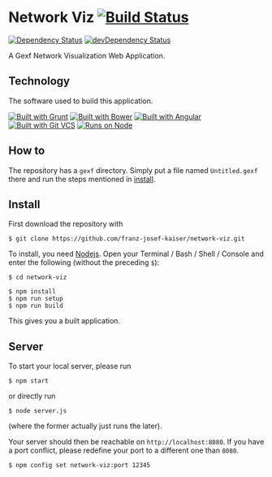 # Network Viz [![Build Status](http://img.shields.io/travis/franz-josef-kaiser/network-viz.svg?style=flat)](https://travis-ci.org/franz-josef-kaiser/network-viz)
 [![Dependency Status](https://david-dm.org/franz-josef-kaiser/network-viz.svg?style=flat)](https://david-dm.org/franz-josef-kaiser/network-viz)
 [![devDependency Status](https://david-dm.org/franz-josef-kaiser/network-viz/dev-status.svg?style=flat)](https://david-dm.org/franz-josef-kaiser/network-viz#info=devDependencies)

A Gexf Network Visualization Web Application.

## Technology

The software used to build this application.

[![Built with Grunt](https://raw.githubusercontent.com/franz-josef-kaiser/network-viz/master/docs/assets/img/grunt-short-flat.png)](http://gruntjs.com)
 [![Built with Bower](https://raw.githubusercontent.com/franz-josef-kaiser/network-viz/master/docs/assets/img/bower-short-flat.png)](http://bower.io)
 [![Built with Angular](https://raw.githubusercontent.com/franz-josef-kaiser/network-viz/master/docs/assets/img/angular-short-flat.png)](http://angularjs.org)
 [![Built with Git VCS](https://raw.githubusercontent.com/franz-josef-kaiser/network-viz/master/docs/assets/img/git-short-flat.png)](http://msysgit.github.io/)
 [![Runs on Node](https://raw.githubusercontent.com/franz-josef-kaiser/network-viz/master/docs/assets/img/node-short-flat.png)](http://nodejs.org)

## How to

The repository has a `gexf` directory. Simply put a file named `Untitled.gexf` there and
run the steps mentioned in [install](#install).

## Install

First download the repository with

	$ git clone https://github.com/franz-josef-kaiser/network-viz.git

To install, you need [Nodejs](nodejs.org/). Open your Terminal / Bash / Shell / Console and
enter the following (without the preceding `$`):

	$ cd network-viz

	$ npm install
	$ npm run setup
	$ npm run build

This gives you a built application.

## Server

To start your local server, please run

	$ npm start

or directly run

	$ node server.js

(where the former actually just runs the later).

Your server should then be reachable on `http://localhost:8080`. If you have a port conflict,
please redefine your port to a different one than `8080`.

	$ npm config set network-viz:port 12345